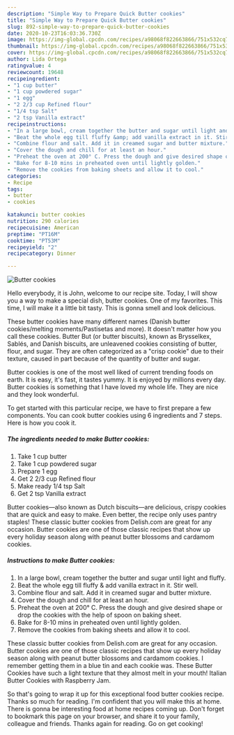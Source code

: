 ```yaml
---
description: "Simple Way to Prepare Quick Butter cookies"
title: "Simple Way to Prepare Quick Butter cookies"
slug: 892-simple-way-to-prepare-quick-butter-cookies
date: 2020-10-23T16:03:36.730Z
image: https://img-global.cpcdn.com/recipes/a98068f822663866/751x532cq70/butter-cookies-recipe-main-photo.jpg
thumbnail: https://img-global.cpcdn.com/recipes/a98068f822663866/751x532cq70/butter-cookies-recipe-main-photo.jpg
cover: https://img-global.cpcdn.com/recipes/a98068f822663866/751x532cq70/butter-cookies-recipe-main-photo.jpg
author: Lida Ortega
ratingvalue: 4
reviewcount: 19648
recipeingredient:
- "1 cup butter"
- "1 cup powdered sugar"
- "1 egg"
- "2 2/3 cup Refined flour"
- "1/4 tsp Salt"
- "2 tsp Vanilla extract"
recipeinstructions:
- "In a large bowl, cream together the butter and sugar until light and fluffy."
- "Beat the whole egg till fluffy &amp; add vanilla extract in it. Stir well."
- "Combine flour and salt. Add it in creamed sugar and butter mixture."
- "Cover the dough and chill for at least an hour."
- "Preheat the oven at 200° C. Press the dough and give desired shape or drop the cookies with the help of spoon on baking sheet."
- "Bake for 8-10 mins in preheated oven until lightly golden."
- "Remove the cookies from baking sheets and allow it to cool."
categories:
- Recipe
tags:
- butter
- cookies

katakunci: butter cookies 
nutrition: 290 calories
recipecuisine: American
preptime: "PT16M"
cooktime: "PT53M"
recipeyield: "2"
recipecategory: Dinner

---
```



![Butter cookies](https://img-global.cpcdn.com/recipes/a98068f822663866/751x532cq70/butter-cookies-recipe-main-photo.jpg)

Hello everybody, it is John, welcome to our recipe site. Today, I will show you a way to make a special dish, butter cookies. One of my favorites. This time, I will make it a little bit tasty. This is gonna smell and look delicious.

These butter cookies have many different names (Danish butter cookies/melting moments/Pastisetas and more). It doesn&#39;t matter how you call these cookies. Butter But (or butter biscuits), known as Brysselkex, Sablés, and Danish biscuits, are unleavened cookies consisting of butter, flour, and sugar. They are often categorized as a &#34;crisp cookie&#34; due to their texture, caused in part because of the quantity of butter and sugar.

Butter cookies is one of the most well liked of current trending foods on earth. It is easy, it's fast, it tastes yummy. It is enjoyed by millions every day. Butter cookies is something that I have loved my whole life. They are nice and they look wonderful.


To get started with this particular recipe, we have to first prepare a few components. You can cook butter cookies using 6 ingredients and 7 steps. Here is how you cook it.

<!--inarticleads1-->

##### The ingredients needed to make Butter cookies:

1. Take 1 cup butter
1. Take 1 cup powdered sugar
1. Prepare 1 egg
1. Get 2 2/3 cup Refined flour
1. Make ready 1/4 tsp Salt
1. Get 2 tsp Vanilla extract


Butter cookies—also known as Dutch biscuits—are delicious, crispy cookies that are quick and easy to make. Even better, the recipe only uses pantry staples! These classic butter cookies from Delish.com are great for any occasion. Butter cookies are one of those classic recipes that show up every holiday season along with peanut butter blossoms and cardamom cookies. 

<!--inarticleads2-->

##### Instructions to make Butter cookies:

1. In a large bowl, cream together the butter and sugar until light and fluffy.
1. Beat the whole egg till fluffy &amp; add vanilla extract in it. Stir well.
1. Combine flour and salt. Add it in creamed sugar and butter mixture.
1. Cover the dough and chill for at least an hour.
1. Preheat the oven at 200° C. Press the dough and give desired shape or drop the cookies with the help of spoon on baking sheet.
1. Bake for 8-10 mins in preheated oven until lightly golden.
1. Remove the cookies from baking sheets and allow it to cool.


These classic butter cookies from Delish.com are great for any occasion. Butter cookies are one of those classic recipes that show up every holiday season along with peanut butter blossoms and cardamom cookies. I remember getting them in a blue tin and each cookie was. These Butter Cookies have such a light texture that they almost melt in your mouth! Italian Butter Cookies with Raspberry Jam. 

So that's going to wrap it up for this exceptional food butter cookies recipe. Thanks so much for reading. I'm confident that you will make this at home. There is gonna be interesting food at home recipes coming up. Don't forget to bookmark this page on your browser, and share it to your family, colleague and friends. Thanks again for reading. Go on get cooking!
